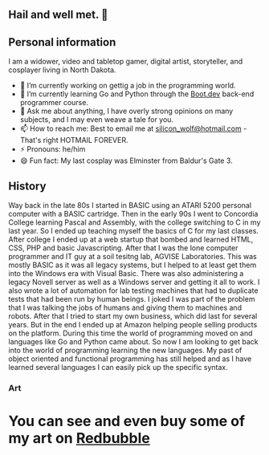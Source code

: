 ## Hail and well met. 👋

## Personal information
I am a widower, video and tabletop gamer, digital artist, storyteller, and cosplayer living in North Dakota.

- 🔭 I’m currently working on gettig a job in the programming world.
- 🌱 I’m currently learning Go and Python through the [Boot.dev](https://www.boot.dev/) back-end programmer course. 
- 💬 Ask me about anything, I have overly strong opinions on many subjects, and I may even weave a tale for you.
- 📫 How to reach me: Best to email me at [silicon_wolf@hotmail.com](mailto:silicon_wolf@hotmail.com) - That's right HOTMAIL FOREVER.
- ⚡ Pronouns: he/him
- 😄 Fun fact: My last cosplay was Elminster from Baldur's Gate 3.

## History
Way back in the late 80s I started in BASIC using an ATARI 5200 personal computer with a BASIC cartridge.
Then in the early 90s I went to Concordia College learning Pascal and Assembly, with the college switching to C in my last year. So I ended up teaching myself the basics of C for my last classes. After college I ended up at a web startup that bombed and learned HTML, CSS, PHP and basic Javascripting. After that I was the lone computer programmer and IT guy at a soil tesitng lab, AGVISE Laboratories. This was mostly BASIC as it was all legacy systems, but I helped to at least get them into the Windows era with Visual Basic. There was also administering a legacy Novell server as well as a Windows server and getting it all to work. I also wrote a lot of automation for lab testing machines that had to duplicate tests that had been run by human beings. I joked I was part of the problem that I was talking the jobs of humans and giving them to machines and robots. After that I tried to start my own business, which did last for several years. But in the end I ended up at Amazon helping people selling products on the platform. During this time the world of programming moved on and languages like Go and Python came about. So now I am looking to get back into the world of programming learning the new languages. My past of object oriented and functional programming has still helped and as I have learned several languages I can easily pick up the specific syntax. 

### Art
You can see and even buy some of my art on [Redbubble](https://www.redbubble.com/people/Siliconwolf/shop)
=
